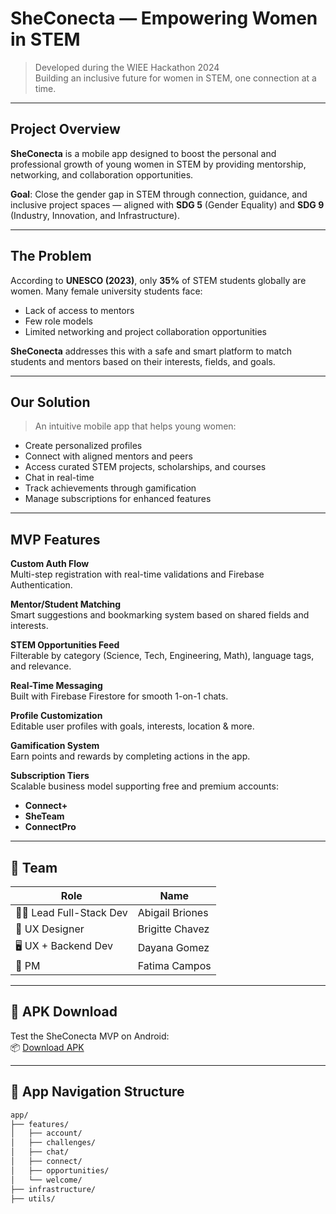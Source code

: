 # SheConecta — Empowering Women in STEM

> Developed during the WIEE Hackathon 2024  
> Building an inclusive future for women in STEM, one connection at a time.

---

## Project Overview

**SheConecta** is a mobile app designed to boost the personal and professional growth of young women in STEM by providing mentorship, networking, and collaboration opportunities.  

**Goal**: Close the gender gap in STEM through connection, guidance, and inclusive project spaces — aligned with **SDG 5** (Gender Equality) and **SDG 9** (Industry, Innovation, and Infrastructure).

---

## The Problem

According to **UNESCO (2023)**, only **35%** of STEM students globally are women. Many female university students face:

- Lack of access to mentors
- Few role models
- Limited networking and project collaboration opportunities

**SheConecta** addresses this with a safe and smart platform to match students and mentors based on their interests, fields, and goals.

---

## Our Solution

> An intuitive mobile app that helps young women:
- Create personalized profiles
- Connect with aligned mentors and peers
- Access curated STEM projects, scholarships, and courses
- Chat in real-time
- Track achievements through gamification
- Manage subscriptions for enhanced features

---

## MVP Features

**Custom Auth Flow**  
Multi-step registration with real-time validations and Firebase Authentication.

**Mentor/Student Matching**  
Smart suggestions and bookmarking system based on shared fields and interests.

**STEM Opportunities Feed**  
Filterable by category (Science, Tech, Engineering, Math), language tags, and relevance.

**Real-Time Messaging**  
Built with Firebase Firestore for smooth 1-on-1 chats.

**Profile Customization**  
Editable user profiles with goals, interests, location & more.

**Gamification System**  
Earn points and rewards by completing actions in the app.

**Subscription Tiers**  
Scalable business model supporting free and premium accounts:
- **Connect+**
- **SheTeam**
- **ConnectPro**

---

## 👥 Team

| Role | Name |
|------|------|
| 👩‍💻 Lead Full-Stack Dev | Abigail Briones |
| 🎨 UX Designer | Brigitte Chavez |
| 🖥️ UX + Backend Dev | Dayana Gomez |
| 🧭 PM | Fatima Campos |

---

## 📱 APK Download

Test the SheConecta MVP on Android:  
📦 [Download APK](https://expo.dev/artifacts/eas/hMJe7dnkQFuf41dohVqdiN.apk)

---

## 🧭 App Navigation Structure

```bash
app/
├── features/
│   ├── account/
│   ├── challenges/
│   ├── chat/
│   ├── connect/
│   ├── opportunities/
│   └── welcome/
├── infrastructure/
├── utils/ 
